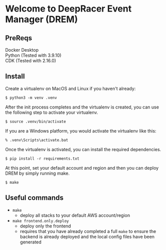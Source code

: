 
# Welcome to DeepRacer Event Manager (DREM)

## PreReqs
Docker Desktop  
Python (Tested with 3.9.10)  
CDK (Tested with 2.16.0)  

## Install 

Create a virtualenv on MacOS and Linux if you haven't already:

```
$ python3 -m venv .venv
```

After the init process completes and the virtualenv is created, you can use the following
step to activate your virtualenv.

```
$ source .venv/bin/activate
```

If you are a Windows platform, you would activate the virtualenv like this:

```
% .venv\Scripts\activate.bat
```

Once the virtualenv is activated, you can install the required dependencies.

```
$ pip install -r requirements.txt
```

At this point, set your default account and region and then you can deploy DREM by simply running make.

```
$ make
```

## Useful commands

 * `make` 
    * deploy all stacks to your default AWS account/region
 * `make frontend.only.deploy` 
    * deploy only the frontend
    * requires that you have already completed a full `make` to ensure the backend is already deployed and the local config files have been generated



